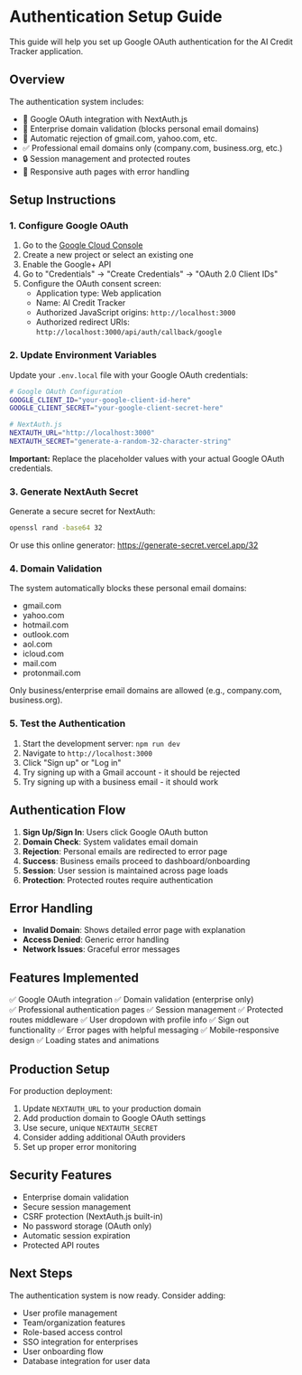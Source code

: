 # Authentication Setup Guide

This guide will help you set up Google OAuth authentication for the AI Credit Tracker application.

## Overview

The authentication system includes:
- 🔐 Google OAuth integration with NextAuth.js
- 🏢 Enterprise domain validation (blocks personal email domains)
- 🚫 Automatic rejection of gmail.com, yahoo.com, etc.
- ✅ Professional email domains only (company.com, business.org, etc.)
- 🔒 Session management and protected routes
- 📱 Responsive auth pages with error handling

## Setup Instructions

### 1. Configure Google OAuth

1. Go to the [Google Cloud Console](https://console.cloud.google.com/)
2. Create a new project or select an existing one
3. Enable the Google+ API
4. Go to "Credentials" → "Create Credentials" → "OAuth 2.0 Client IDs"
5. Configure the OAuth consent screen:
   - Application type: Web application
   - Name: AI Credit Tracker
   - Authorized JavaScript origins: `http://localhost:3000`
   - Authorized redirect URIs: `http://localhost:3000/api/auth/callback/google`

### 2. Update Environment Variables

Update your `.env.local` file with your Google OAuth credentials:

```bash
# Google OAuth Configuration
GOOGLE_CLIENT_ID="your-google-client-id-here"
GOOGLE_CLIENT_SECRET="your-google-client-secret-here"

# NextAuth.js
NEXTAUTH_URL="http://localhost:3000"
NEXTAUTH_SECRET="generate-a-random-32-character-string"
```

**Important:** Replace the placeholder values with your actual Google OAuth credentials.

### 3. Generate NextAuth Secret

Generate a secure secret for NextAuth:

```bash
openssl rand -base64 32
```

Or use this online generator: https://generate-secret.vercel.app/32

### 4. Domain Validation

The system automatically blocks these personal email domains:
- gmail.com
- yahoo.com  
- hotmail.com
- outlook.com
- aol.com
- icloud.com
- mail.com
- protonmail.com

Only business/enterprise email domains are allowed (e.g., company.com, business.org).

### 5. Test the Authentication

1. Start the development server: `npm run dev`
2. Navigate to `http://localhost:3000`
3. Click "Sign up" or "Log in"
4. Try signing up with a Gmail account - it should be rejected
5. Try signing up with a business email - it should work

## Authentication Flow

1. **Sign Up/Sign In**: Users click Google OAuth button
2. **Domain Check**: System validates email domain
3. **Rejection**: Personal emails are redirected to error page
4. **Success**: Business emails proceed to dashboard/onboarding
5. **Session**: User session is maintained across page loads
6. **Protection**: Protected routes require authentication

## Error Handling

- **Invalid Domain**: Shows detailed error page with explanation
- **Access Denied**: Generic error handling
- **Network Issues**: Graceful error messages

## Features Implemented

✅ Google OAuth integration
✅ Domain validation (enterprise only)  
✅ Professional authentication pages
✅ Session management
✅ Protected routes middleware
✅ User dropdown with profile info
✅ Sign out functionality
✅ Error pages with helpful messaging
✅ Mobile-responsive design
✅ Loading states and animations

## Production Setup

For production deployment:

1. Update `NEXTAUTH_URL` to your production domain
2. Add production domain to Google OAuth settings
3. Use secure, unique `NEXTAUTH_SECRET`
4. Consider adding additional OAuth providers
5. Set up proper error monitoring

## Security Features

- Enterprise domain validation
- Secure session management
- CSRF protection (NextAuth.js built-in)
- No password storage (OAuth only)
- Automatic session expiration
- Protected API routes

## Next Steps

The authentication system is now ready. Consider adding:
- User profile management
- Team/organization features  
- Role-based access control
- SSO integration for enterprises
- User onboarding flow
- Database integration for user data